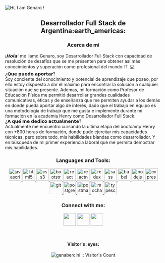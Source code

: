 ![Hi, I am Genaro !](https://user-images.githubusercontent.com/86481813/162516749-9cce0723-cfad-4305-8c6a-3333f7c9cf6a.gif)
<h2 align="center">
Desarrollador Full Stack de Argentina:earth_americas:
</h2>
<h3 align="center">Acerca de mi</h3>
¡𝙃𝙤𝙡𝙖! me llamo Genaro, soy Desarrollador Full Stack con capacidad de resolución de desafíos que se me presenten para obtener así más conocimientos y superación como profesional del mundo IT. 💻.⁣
<br>
¿𝗤𝘂𝗲 𝗽𝘂𝗲𝗱𝗼 𝗮𝗽𝗼𝗿𝘁𝗮𝗿?⁣<br>
Soy conciente del conocimiento y potencial de aprendizaje que poseo, por ello estoy dispuesto a dar el máximo para encontrar la solución a cualquier situación que se presente. Ademas, mi formación como Profesor de Educación Física me permitió desarrollar grandes cualidades comunicativas, éticas y de enseñanza que me permiten ayudar a los demás en donde pueda aportar algo de interés, dado que el trabajo en equipo es una metodología de trabajo que me gusta e implemente durante mí formación en la academia Henry como Desarrollador Full Stack.⁣
<br>
¿𝗔 𝗾𝘂𝗲́ 𝗺𝗲 𝗱𝗲𝗱𝗶𝗰𝗼 𝗮𝗰𝘁𝘂𝗮𝗹𝗺𝗲𝗻𝘁𝗲?⁣<br>
Actualmente me encuentro cursando la ultima etapa del bootcamp Henry con +800 horas de formación, donde pude ejercitar mis capacidades técnicas, pero sobre todo, mis habilidades blandas como desarrollador. Y en búsqueda de mi primer experiencia laboral que me permita demostrar mis habilidades.⁣
⁣
<h3 align="center">Languages and Tools:</h3>
<p align="center">  <a href="https://developer.mozilla.org/en-US/docs/Web/JavaScript" target="_blank"> <img src="https://upload.wikimedia.org/wikipedia/commons/thumb/9/99/Unofficial_JavaScript_logo_2.svg/1024px-Unofficial_JavaScript_logo_2.svg.png" alt="javascript" width="40" height="40"/> </a> 
<a href="https://www.w3.org/html/" target="_blank"> <img src="https://upload.wikimedia.org/wikipedia/commons/thumb/3/38/HTML5_Badge.svg/600px-HTML5_Badge.svg.png" alt="html5" width="40" height="40"/> </a>
<a href="https://www.w3schools.com/css/" target="_blank"> <img src="https://cdn4.iconfinder.com/data/icons/social-media-logos-6/512/121-css3-512.png" alt="css3" width="40" height="40"/> </a> 
<a href="https://getbootstrap.com" target="_blank"> <img src="https://upload.wikimedia.org/wikipedia/commons/thumb/b/b2/Bootstrap_logo.svg/1024px-Bootstrap_logo.svg.png" alt="bootstrap" width="40" height="40"/> </a> 
<a href="https://reactjs.org/" target="_blank"> <img src="https://seeklogo.com/images/R/react-logo-7B3CE81517-seeklogo.com.png" alt="react" width="40" height="40"/> </a> 
<a href="https://reactnative.dev/" target="_blank"> <img src="https://reactnative.dev/img/header_logo.svg" alt="reactnative" width="40" height="40"/> </a> 
<a href="https://redux.js.org" target="_blank"> <img src="https://seeklogo.com/images/R/redux-logo-9CA6836C12-seeklogo.com.png" alt="redux" width="40" height="40"/> </a> <a href="https://sass-lang.com" target="_blank"> <img src="https://upload.wikimedia.org/wikipedia/commons/thumb/9/96/Sass_Logo_Color.svg/1280px-Sass_Logo_Color.svg.png" alt="sass" width="40" height="40"/> </a>
<a href="https://babeljs.io/" target="_blank"> <img src="https://www.vectorlogo.zone/logos/babeljs/babeljs-icon.svg" alt="babel" width="40" height="40"/> </a>
<a href="https://nodejs.org" target="_blank"> <img src="https://cdn.pixabay.com/photo/2015/04/23/17/41/node-js-736399_960_720.png" alt="nodejs" height="40"/> </a>
<a href="https://expressjs.com" target="_blank"> <img src="https://i.cloudup.com/zfY6lL7eFa-3000x3000.png" alt="express" height="40"/> </a> 
<a href="https://git-scm.com/" target="_blank"> <img src="https://www.vectorlogo.zone/logos/git-scm/git-scm-icon.svg" alt="git" width="40" height="40"/> </a> 
<a href="https://www.postgresql.org" target="_blank"> <img src="https://upload.wikimedia.org/wikipedia/commons/thumb/2/29/Postgresql_elephant.svg/1200px-Postgresql_elephant.svg.png" alt="postgresql" width="40" height="40"/> </a> 
<a href="https://postman.com" target="_blank"> <img src="https://www.vectorlogo.zone/logos/getpostman/getpostman-icon.svg" alt="postman" width="40" height="40"/> </a> 
<a href="https://mochajs.org" target="_blank"> <img src="https://www.vectorlogo.zone/logos/mochajs/mochajs-icon.svg" alt="mocha" width="40" height="40"/> </a>
<a href="https://www.typescriptlang.org/" target="_blank"> <img src="https://upload.wikimedia.org/wikipedia/commons/thumb/4/4c/Typescript_logo_2020.svg/1200px-Typescript_logo_2020.svg.png" alt="typescript" width="40" height="40"/> </a>
<h3 align="center">Connect with me:</h3>
<p align="center">
  <a href="https://www.linkedin.com/in/genarobercini/" target="_blank"><img align="center" src="https://cdn.icon-icons.com/icons2/2044/PNG/512/linkedin_logo_icon_124342.png" height="40" width="40" /></a>
  <a href="https://walink.co/0dc0a1/" target="_blank"><img align="center" src="https://cdn.icon-icons.com/icons2/2044/PNG/512/whatsapp_logo_icon_124358.png" height="40" width="40" /></a>
  <a href="https://www.linkedin.com/in/genarobercini/" target="_blank"><img align="center" src="https://cdn.icon-icons.com/icons2/2044/PNG/512/gmail_logo_icon_124335.png" height="40" width="40" /></a>
</p>

</br>
<h4 align="center">Visitor's :eyes:</h4>

<p align="center"><img src="https://profile-counter.glitch.me/{genabercini}/count.svg" alt="genabercini :: Visitor's Count" /></p>

<!--
**GenaBercini/GenaBercini** is a ✨ _special_ ✨ repository because its `README.md` (this file) appears on your GitHub profile.

Here are some ideas to get you started:

- 🔭 I’m currently working on ...
- 🌱 I’m currently learning ...
- 👯 I’m looking to collaborate on ...
- 🤔 I’m looking for help with ...
- 💬 Ask me about ...
- 📫 How to reach me: ...
- 😄 Pronouns: ...
- ⚡ Fun fact: ...
-->
